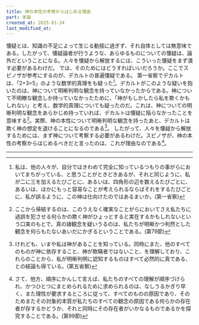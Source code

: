 ```yaml
---
title: 神の本性の考察からはじめる理由
part: 本論
created_at: 2025-01-24
last_modified_at: 
---
```


懐疑とは、知識の不足によって生じる動揺に過ぎず、それ自体としては無意味である。したがって、懐疑論者が行うような、あらゆるものについての懐疑は、論外だということになる。人々を懐疑から解放するには、こういった懐疑をまず潰す必要があるわけだ。
では、そのためにはどうすればいいだろうか。ここでスピノザが参考にするのが、デカルトの普遍懐疑である。
第一省察でデカルトは、「2+3=5」のような数学的真理をも疑った[^ref4-1]。デカルトがこのような疑いを抱いたのは、神について明晰判明な観念を持っていなかったからである。神について不明瞭な観念しか持っていなかったために、「神がもしかしたら私を欺くかもしれない」と考え、数学的真理についても疑ったのだ。これは、神についての明晰判明な観念をあらかじめ持っていれば、デカルトは懐疑に陥らなかったことを意味する[^ref4-2]。実際、神の本性について明晰判明な観念を持ったあと、デカルトは欺く神の想定を退けることになるのである[^ref4-3]。
したがって、人々を懐疑から解放するためには、まず神について考察する必要があるわけだ。スピノザが、神の本性の考察からはじめるべきだと言ったのは、これが理由なのである[^ref4-4]。

[^ref4-1]:私は、他の人々が、自分ではきわめて完全に知っているつもりの事がらにおいてまちがっている、と思うことがときどきあるが、それと同じように、私が二に三を加えるたびごとに、あるいは、四角形の辺を数えるたびごとに、あるいは、ほかにもっと容易なことが考えられるならばそれをするたびごとに、私が誤るように、この神は仕向けたのではあるまいか。(第一省察)

[^ref4-2]:ここから帰結するのは、このうえなく確実なことがらにおいてさえ私たちに過誤を犯させる何らかの欺く神がひょっとすると実在するかもしれないという口実のもとで、真の諸観念を疑いうるのは、私たちが明晰かつ判然とした観念を何らもたないあいだにかぎるということである。(第79節)

[^ref4-3]:けれども、いまや私は神があることを知っている。同時にまた、他のすべてのものが神に依存すること、神が欺瞞者ではないこと、を理解しており、これらのことから、私が明晰判明に認知するものはすべて必然的に真である、との結論も得ている。(第五省察)

[^ref4-4]:さて、他方、順序にかんして言えば、私たちのすべての理解が順序づけられ、かつひとつにまとめられるために求められるのは、なしうるかぎり早く、また理性が要求するところに従って、すべてのものの原因であり、そのためまたその対象的本質が私たちのすべての観念の原因である何らかの存在者が存するかどうか、それと同時にその存在者がいかなるものであるかを探究することである。(第99節)

---